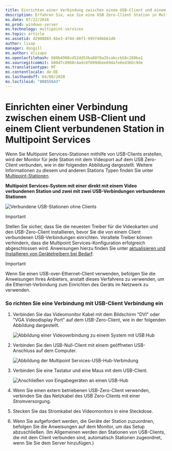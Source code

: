 ```yaml
---
title: Einrichten einer Verbindung zwischen einem USB-Client und einem Client verbundenen Station in Multipoint Services
description: Erfahren Sie, wie Sie eine USB Zero-Client Station in Multipoint Services erstellen.
ms.date: 07/22/2016
ms.prod: windows-server
ms.technology: multipoint-services
ms.topic: article
ms.assetid: d2908865-6be3-474d-88f1-995f40bb61d0
author: lizap
manager: dongill
ms.author: elizapo
ms.openlocfilehash: 688b4908cd52dd53ba88f0a35cabccb58c289ba1
ms.sourcegitcommit: b00d7c8968c4adc8f699dbee694afe6ed36bc9de
ms.translationtype: MT
ms.contentlocale: de-DE
ms.lasthandoff: 04/08/2020
ms.locfileid: "80855643"
---
```

# <a name="set-up-a-usb-zero-client-connected-station-in-multipoint-services"></a>Einrichten einer Verbindung zwischen einem USB-Client und einem Client verbundenen Station in Multipoint Services
Wenn Sie Multipoint Services-Stationen mithilfe von USB-Clients erstellen, wird der Monitor für jede Station mit dem Videoport auf dem USB Zero-Client verbunden, wie in der folgenden Abbildung dargestellt. Weitere Informationen zu diesem und anderen Stations Typen finden Sie unter [Multipoint-Stationen](MultiPoint-services-Stations.md).
  
**Multipoint Services-System mit einer direkt mit einem Video verbundenen Station und zwei mit zwei USB-Verbindungen verbundenen Stationen**  
  
![Verbundene USB-Stationen ohne Clients](./media/WMS11_diagram7.gif)  
  
> [!IMPORTANT]  
> Stellen Sie sicher, dass Sie die neuesten Treiber für die Videokarten und den USB-Zero-Client installieren, bevor Sie die von einem Client verbundenen USB-Verbindungen einrichten. Veraltete Treiber können verhindern, dass die Multipoint Services-Konfiguration erfolgreich abgeschlossen wird. Anweisungen hierzu finden Sie unter [aktualisieren und Installieren von Gerätetreibern bei Bedarf](Update-and-install-device-drivers-if-needed.md).  
  
> [!IMPORTANT]  
> Wenn Sie einen USB-over-Ethernet-Client verwenden, befolgen Sie die Anweisungen Ihres Anbieters, anstatt dieses Verfahrens zu verwenden, um die Ethernet-Verbindung zum Einrichten des Geräts im Netzwerk zu verwenden.  
  
### <a name="to-set-up-a-usb-zero-client-connected-station"></a>So richten Sie eine Verbindung mit USB-Client Verbindung ein  
  
1.  Verbinden Sie das Videomonitor Kabel mit dem Bildschirm "DVI" oder "VGA Videodisplay Port" auf dem USB-Zero-Client, wie in der folgenden Abbildung dargestellt.  
  
    ![Abbildung einer Videoverbindung zu einem System mit USB Hub](./media/WMSVideoConnection.gif)  
  
2.  Verbinden Sie den USB-Null-Client mit einem geöffneten USB-Anschluss auf dem Computer.  
  
    ![Abbildung der Multipoint Services-USB-Hub-Verbindung](./media/WMSUSBHubConnection.gif)  
  
3.  Verbinden Sie eine Tastatur und eine Maus mit dem USB-Client.  
  
    ![Anschließen von Eingabegeräten an einen USB-Hub](./media/WMSUSBDeviceConnection.gif)  
  
4.  Wenn Sie einen extern betriebenen USB-Zero-Client verwenden, verbinden Sie das Netzkabel des USB Zero-Clients mit einer Stromversorgung.  
  
5.  Stecken Sie das Stromkabel des Videomonitors in eine Steckdose.  
  
6.  Wenn Sie aufgefordert werden, die Geräte der Station zuzuordnen, befolgen Sie die Anweisungen auf dem Monitor, um das Setup abzuschließen. (Im Allgemeinen werden den Stationen von USB-Clients, die mit dem Client verbunden sind, automatisch Stationen zugeordnet, wenn Sie Sie dem Server hinzufügen.)